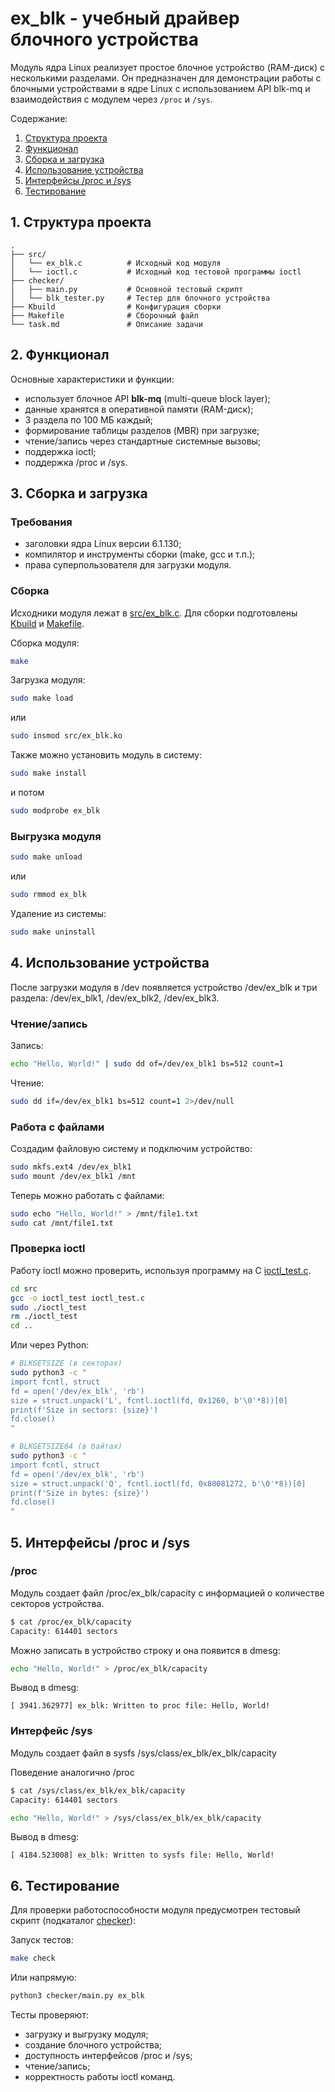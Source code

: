 # ex_blk - учебный драйвер блочного устройства

Модуль ядра Linux реализует простое блочное устройство (RAM-диск) с несколькими разделами. Он предназначен для демонстрации работы с блочными устройствами в ядре Linux с использованием API blk-mq и взаимодействия с модулем через `/proc` и `/sys`.

Содержание:

1. [Структура проекта](#1-структура-проекта)
2. [Функционал](#2-функционал)
3. [Сборка и загрузка](#3-сборка-и-загрузка)
4. [Использование устройства](#4-использование-устройства)
5. [Интерфейсы /proc и /sys](#5-интерфейсы-proc-и-sys)
6. [Тестирование](#6-тестирование)

## 1. Структура проекта

```text
.
├── src/
│   └── ex_blk.c          # Исходный код модуля
│   └── ioctl.c           # Исходный код тестовой программы ioctl
├── checker/
│   ├── main.py           # Основной тестовый скрипт
│   └── blk_tester.py     # Тестер для блочного устройства
├── Kbuild                # Конфигурация сборки
├── Makefile              # Сборочный файл
└── task.md               # Описание задачи
```

## 2. Функционал

Основные характеристики и функции:

* использует блочное API **blk-mq** (multi-queue block layer);
* данные хранятся в оперативной памяти (RAM-диск);
* 3 раздела по 100 МБ каждый;
* формирование таблицы разделов (MBR) при загрузке;
* чтение/запись через стандартные системные вызовы;
* поддержка ioctl;
* поддержка /proc и /sys.

## 3. Сборка и загрузка

### Требования

* заголовки ядра Linux версии 6.1.130;
* компилятор и инструменты сборки (make, gcc и т.п.);
* права суперпользователя для загрузки модуля.

### Сборка

Исходники модуля лежат в [src/ex_blk.c](src/ex_blk.c). Для сборки подготовлены [Kbuild](./Kbuild) и [Makefile](./Makefile).

Сборка модуля:

```bash
make
```

Загрузка модуля:

```bash
sudo make load
```

или

```bash
sudo insmod src/ex_blk.ko
```

Также можно установить модуль в систему:

```bash
sudo make install
```

и потом

```bash
sudo modprobe ex_blk
```

### Выгрузка модуля

```bash
sudo make unload
```

или

```bash
sudo rmmod ex_blk
```

Удаление из системы:

```bash
sudo make uninstall
```

## 4. Использование устройства

После загрузки модуля в /dev появляется устройство /dev/ex_blk и три раздела: /dev/ex_blk1, /dev/ex_blk2, /dev/ex_blk3.

### Чтение/запись

Запись:

```bash
echo "Hello, World!" | sudo dd of=/dev/ex_blk1 bs=512 count=1
```

Чтение:

```bash
sudo dd if=/dev/ex_blk1 bs=512 count=1 2>/dev/null
```

### Работа с файлами

Создадим файловую систему и подключим устройство:

```bash
sudo mkfs.ext4 /dev/ex_blk1
sudo mount /dev/ex_blk1 /mnt
```

Теперь можно работать с файлами:

```bash
sudo echo "Hello, World!" > /mnt/file1.txt
sudo cat /mnt/file1.txt
```

### Проверка ioctl

Работу ioctl можно проверить, используя программу на C
[ioctl_test.c](src/ioctl_test.c).

```bash
cd src
gcc -o ioctl_test ioctl_test.c
sudo ./ioctl_test
rm ./ioctl_test
cd ..
```

Или через Python:

```bash
# BLKGETSIZE (в секторах)
sudo python3 -c "
import fcntl, struct
fd = open('/dev/ex_blk', 'rb')
size = struct.unpack('L', fcntl.ioctl(fd, 0x1260, b'\0'*8))[0]
print(f'Size in sectors: {size}')
fd.close()
"

# BLKGETSIZE64 (в байтах)
sudo python3 -c "
import fcntl, struct
fd = open('/dev/ex_blk', 'rb')
size = struct.unpack('Q', fcntl.ioctl(fd, 0x80081272, b'\0'*8))[0]
print(f'Size in bytes: {size}')
fd.close()
"
```

## 5. Интерфейсы /proc и /sys

### /proc

Модуль создает файл /proc/ex_blk/capacity с информацией о количестве секторов устройства.

```bash
$ cat /proc/ex_blk/capacity
Capacity: 614401 sectors
```

Можно записать в устройство строку и она появится в dmesg:

```bash
echo "Hello, World!" > /proc/ex_blk/capacity
```

Вывод в dmesg:

```text
[ 3941.362977] ex_blk: Written to proc file: Hello, World!
```

### Интерфейс /sys

Модуль создает файл в sysfs /sys/class/ex_blk/ex_blk/capacity

Поведение аналогично /proc

```bash
$ cat /sys/class/ex_blk/ex_blk/capacity
Capacity: 614401 sectors
```

```bash
echo "Hello, World!" > /sys/class/ex_blk/ex_blk/capacity
```

Вывод в dmesg:

```text
[ 4184.523008] ex_blk: Written to sysfs file: Hello, World!
```

## 6. Тестирование

Для проверки работоспособности модуля предусмотрен тестовый скрипт (подкаталог [checker](./checker/)):

Запуск тестов:

```bash
make check
```

Или напрямую:

```bash
python3 checker/main.py ex_blk
```

Тесты проверяют:

* загрузку и выгрузку модуля;
* создание блочного устройства;
* доступность интерфейсов /proc и /sys;
* чтение/запись;
* корректность работы ioctl команд.
